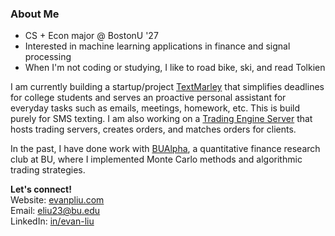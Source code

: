 ### About Me

- CS + Econ major @ BostonU '27
- Interested in machine learning applications in finance and signal processing
- When I'm not coding or studying, I like to road bike, ski, and read Tolkien

I am currently building a startup/project [TextMarley](https://github.com/TextMarleyAI/) that simplifies deadlines for college students and serves an proactive personal assistant for everyday tasks such as emails, meetings, homework, etc. This is build purely for SMS texting. I am also working on a [Trading Engine Server](https://github.com/evanl23/Trading-Engine) that hosts trading servers, creates orders, and matches orders for clients. 

<!-- I am also starting a side quant project that finds arbitrage opportunities in dual-class securities. -->

In the past, I have done work with [BUAlpha](https://github.com/bualpha), a quantitative finance research club at BU, where I implemented Monte Carlo methods and algorithmic trading strategies. 

**Let's connect!**\
Website: [evanpliu.com](https://www.evanpliu.com)\
Email: eliu23@bu.edu\
LinkedIn: [in/evan-liu](https://www.linkedin.com/in/evan-liu23)
